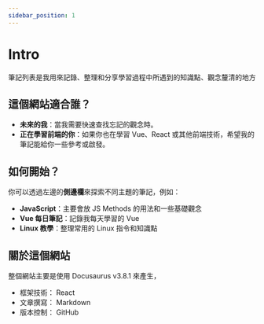 ```yaml
---
sidebar_position: 1
---
```


# Intro

筆記列表是我用來記錄、整理和分享學習過程中所遇到的知識點、觀念釐清的地方

## 這個網站適合誰？

- **未來的我**：當我需要快速查找忘記的觀念時。
- **正在學習前端的你**：如果你也在學習 Vue、React 或其他前端技術，希望我的筆記能給你一些參考或啟發。

## 如何開始？

你可以透過左邊的**側邊欄**來探索不同主題的筆記，例如：

- **JavaScript**：主要會放 JS Methods 的用法和一些基礎觀念
- **Vue 每日筆記**：記錄我每天學習的 Vue
- **Linux 教學**：整理常用的 Linux 指令和知識點

## 關於這個網站

整個網站主要是使用 Docusaurus v3.8.1 來產生，

- 框架技術： React
- 文章撰寫： Markdown
- 版本控制： GitHub
